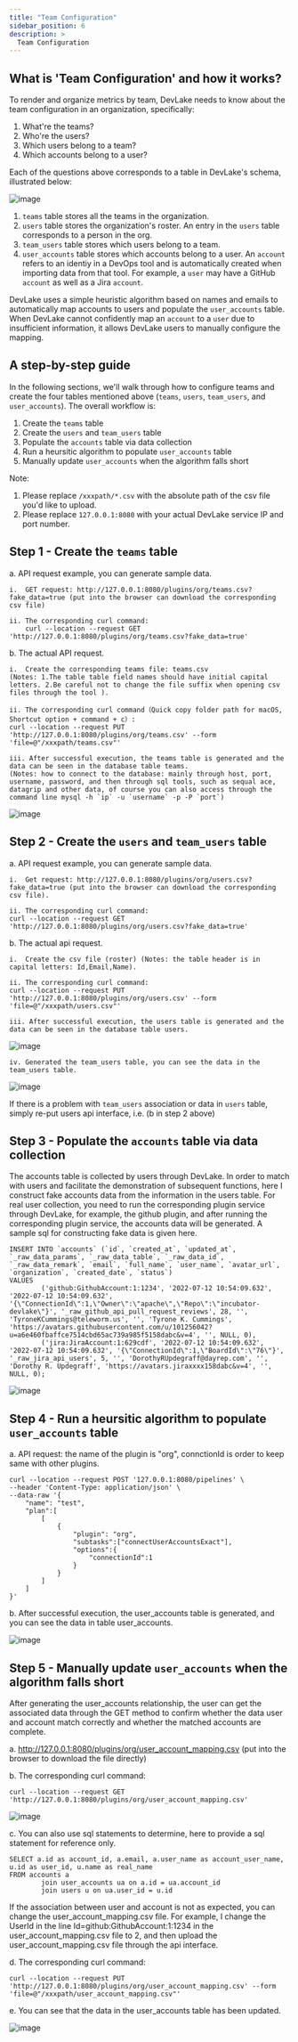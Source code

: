 ```yaml
---
title: "Team Configuration"
sidebar_position: 6
description: >
  Team Configuration
---
```

## What is 'Team Configuration' and how it works?

To render and organize metrics by team, DevLake needs to know about the team configuration in an organization, specifically:

1. What're the teams?
2. Who're the users?
3. Which users belong to a team?
4. Which accounts belong to a user?

Each of the questions above corresponds to a table in DevLake's schema, illustrated below:

![image](/img/Team/teamflow0.png)

1. `teams` table stores all the teams in the organization.
2. `users` table stores the organization's roster. An entry in the `users` table corresponds to a person in the org.
3. `team_users` table stores which users belong to a team.
4. `user_accounts` table stores which accounts belong to a user. An `account` refers to an identiy in a DevOps tool and is automatically created when importing data from that tool. For example, a `user` may have a GitHub `account` as well as a Jira `account`.

DevLake uses a simple heuristic algorithm based on names and emails to automatically map accounts to users and populate the `user_accounts` table.
When DevLake cannot confidently map an `account` to a `user` due to insufficient information, it allows DevLake users to manually configure the mapping.

## A step-by-step guide

In the following sections, we'll walk through how to configure teams and create the four tables mentioned above (`teams`, `users`, `team_users`, and `user_accounts`).
The overall workflow is:

1. Create the `teams` table
2. Create the `users` and `team_users` table
3. Populate the `accounts` table via data collection
4. Run a heursitic algorithm to populate `user_accounts` table
5. Manually update `user_accounts` when the algorithm falls short

Note:

1. Please replace `/xxxpath/*.csv` with the absolute path of the csv file you'd like to upload.
2. Please replace `127.0.0.1:8080` with your actual DevLake service IP and port number.

## Step 1 - Create the `teams` table

a. API request example, you can generate sample data.

    i.  GET request: http://127.0.0.1:8080/plugins/org/teams.csv?fake_data=true (put into the browser can download the corresponding csv file)

    ii. The corresponding curl command:
        curl --location --request GET 'http://127.0.0.1:8080/plugins/org/teams.csv?fake_data=true'
    

b. The actual API request.

    i.  Create the corresponding teams file: teams.csv 
    (Notes: 1.The table table field names should have initial capital letters. 2.Be careful not to change the file suffix when opening csv files through the tool ).

    ii. The corresponding curl command（Quick copy folder path for macOS, Shortcut option + command + c）:
    curl --location --request PUT 'http://127.0.0.1:8080/plugins/org/teams.csv' --form 'file=@"/xxxpath/teams.csv"'

    iii. After successful execution, the teams table is generated and the data can be seen in the database table teams. 
    (Notes: how to connect to the database: mainly through host, port, username, password, and then through sql tools, such as sequal ace, datagrip and other data, of course you can also access through the command line mysql -h `ip` -u `username` -p -P `port`)

![image](/img/Team/teamflow3.png)


## Step 2 - Create the `users` and `team_users` table

a. API request example, you can generate sample data.

    i.  Get request: http://127.0.0.1:8080/plugins/org/users.csv?fake_data=true (put into the browser can download the corresponding csv file).

    ii. The corresponding curl command:
    curl --location --request GET 'http://127.0.0.1:8080/plugins/org/users.csv?fake_data=true'


b. The actual api request.

    i.  Create the csv file (roster) (Notes: the table header is in capital letters: Id,Email,Name).

    ii. The corresponding curl command:
    curl --location --request PUT 'http://127.0.0.1:8080/plugins/org/users.csv' --form 'file=@"/xxxpath/users.csv"'

    iii. After successful execution, the users table is generated and the data can be seen in the database table users.

![image](/img/Team/teamflow1.png)
    
    iv. Generated the team_users table, you can see the data in the team_users table.

![image](/img/Team/teamflow2.png)

If there is a problem with `team_users` association or data in `users` table, simply re-put users api interface, i.e. (b in step 2 above)

## Step 3 - Populate the `accounts` table via data collection

The accounts table is collected by users through DevLake. In order to match with users and facilitate the demonstration of subsequent functions, here I construct fake accounts data from the information in the users table. For real user collection, you need to run the corresponding plugin service through DevLake, for example, the github plugin, and after running the corresponding plugin service, the accounts data will be generated. A sample sql for constructing fake data is given here.
```
INSERT INTO `accounts` (`id`, `created_at`, `updated_at`, `_raw_data_params`, `_raw_data_table`, `_raw_data_id`, `_raw_data_remark`, `email`, `full_name`, `user_name`, `avatar_url`, `organization`, `created_date`, `status`)
VALUES
        ('github:GithubAccount:1:1234', '2022-07-12 10:54:09.632', '2022-07-12 10:54:09.632', '{\"ConnectionId\":1,\"Owner\":\"apache\",\"Repo\":\"incubator-devlake\"}', '_raw_github_api_pull_request_reviews', 28, '', 'TyroneKCummings@teleworm.us', '', 'Tyrone K. Cummings', 'https://avatars.githubusercontent.com/u/101256042?u=a6e460fbaffce7514cbd65ac739a985f5158dabc&v=4', '', NULL, 0),
        ('jira:JiraAccount:1:629cdf', '2022-07-12 10:54:09.632', '2022-07-12 10:54:09.632', '{\"ConnectionId\":1,\"BoardId\":\"76\"}', '_raw_jira_api_users', 5, '', 'DorothyRUpdegraff@dayrep.com', '', 'Dorothy R. Updegraff', 'https://avatars.jiraxxxx158dabc&v=4', '', NULL, 0);

```

![image](/img/Team/teamflow4.png)

## Step 4 - Run a heursitic algorithm to populate `user_accounts` table

a. API request:  the name of the plugin is "org", connctionId is order to keep same with other plugins.

```
curl --location --request POST '127.0.0.1:8080/pipelines' \
--header 'Content-Type: application/json' \
--data-raw '{
    "name": "test",
    "plan":[
        [
            {
                "plugin": "org",
                "subtasks":["connectUserAccountsExact"],
                "options":{
                    "connectionId":1
                }
            }
        ]
    ]
}'
```

b. After successful execution, the user_accounts table is generated, and you can see the data in table user_accounts.

![image](/img/Team/teamflow5.png)

## Step 5 - Manually update `user_accounts` when the algorithm falls short

After generating the user_accounts relationship, the user can get the associated data through the GET method to confirm whether the data user and account match correctly and whether the matched accounts are complete.

a. http://127.0.0.1:8080/plugins/org/user_account_mapping.csv (put into the browser to download the file directly)

b. The corresponding curl command:
```
curl --location --request GET 'http://127.0.0.1:8080/plugins/org/user_account_mapping.csv'
```

![image](/img/Team/teamflow6.png)

c. You can also use sql statements to determine, here to provide a sql statement for reference only.
```
SELECT a.id as account_id, a.email, a.user_name as account_user_name, u.id as user_id, u.name as real_name
FROM accounts a 
        join user_accounts ua on a.id = ua.account_id
        join users u on ua.user_id = u.id
```

If the association between user and account is not as expected, you can change the user_account_mapping.csv file. For example, I change the UserId in the line Id=github:GithubAccount:1:1234 in the user_account_mapping.csv file to 2, and then upload the user_account_mapping.csv file through the api interface.

d. The corresponding curl command:
```
curl --location --request PUT 'http://127.0.0.1:8080/plugins/org/user_account_mapping.csv' --form 'file=@"/xxxpath/user_account_mapping.csv"'
```

e. You can see that the data in the user_accounts table has been updated.

![image](/img/Team/teamflow7.png)
